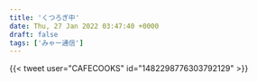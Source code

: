 ```yaml
---
title: 'くつろぎ中'
date: Thu, 27 Jan 2022 03:47:40 +0000
draft: false
tags: ['みゃー通信']
---
```


{{< tweet user="CAFECOOKS" id="1482298776303792129" >}}
